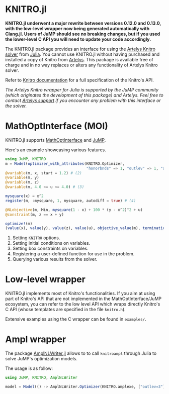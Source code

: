 KNITRO.jl
=========

**KNITRO.jl underwent a major rewrite between versions 0.12.0 and 0.13.0,
with the low-level wrapper now being generated automatically with Clang.jl. Users of
JuMP should see no breaking changes, but if you used the lower-level C API
you will need to update your code accordingly.**


The KNITRO.jl package provides an interface for using the [Artelys Knitro
solver](https://www.artelys.com/knitro) from
[Julia](http://julialang.org/). You cannot use KNITRO.jl without having
purchased and installed a copy of Knitro from [Artelys](https://www.artelys.com/knitro).
This package is available free of charge and in no way replaces or alters any
functionality of Artelys Knitro solver.

Refer to [Knitro documentation](https://www.artelys.com/tools/knitro_doc/3_referenceManual/callableLibraryAPI.html)
for a full specification of the Knitro's API.

*The Artelys Knitro wrapper for Julia is supported by the JuMP
community (which originates the development of this package) and
Artelys. Feel free to contact [Artelys support](mailto:support-knitro@artelys.com) if you encounter
any problem with this interface or the solver.*


MathOptInterface (MOI)
======================

KNITRO.jl supports [MathOptInterface](https://github.com/jump-dev/MathOptInterface.jl)
and [JuMP](https://github.com/jump-dev/JuMP.jl).


Here's an example showcasing various features.

```julia
using JuMP, KNITRO
m = Model(optimizer_with_attributes(KNITRO.Optimizer,
                                    "honorbnds" => 1, "outlev" => 1, "algorithm" => 4)) # (1)
@variable(m, x, start = 1.2) # (2)
@variable(m, y)
@variable(m, z)
@variable(m, 4.0 <= u <= 4.0) # (3)

mysquare(x) = x^2
register(m, :mysquare, 1, mysquare, autodiff = true) # (4)

@NLobjective(m, Min, mysquare(1 - x) + 100 * (y - x^2)^2 + u)
@constraint(m, z == x + y)

optimize!(m)
(value(x), value(y), value(z), value(u), objective_value(m), termination_status(m)) # (5)
```

1. Setting `KNITRO` options.
2. Setting initial conditions on variables.
3. Setting box constraints on variables.
4. Registering a user-defined function for use in the problem.
5. Querying various results from the solver.

Low-level wrapper
=================

KNITRO.jl implements most of Knitro's functionalities.
If you aim at using part of Knitro's API that are not implemented
in the MathOptInterface/JuMP ecosystem, you can refer to the low
level API which wraps directly Knitro's C API (whose templates
are specified in the file `knitro.h`).

Extensive examples using the C wrapper can be found in `examples/`.


Ampl wrapper
============

The package [AmplNLWriter.jl](https://github.com/JuliaOpt/AmplNLWriter.jl)
allows to to call `knitroampl` through Julia to solve JuMP's optimization
models.

The usage is as follow:

```julia
using JuMP, KNITRO, AmplNLWriter

model = Model(() -> AmplNLWriter.Optimizer(KNITRO.amplexe, ["outlev=3"]))

```

